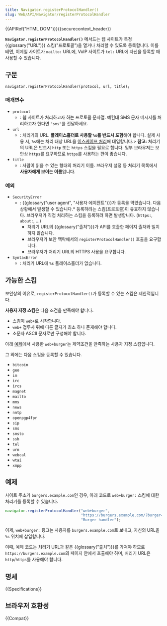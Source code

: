 ```yaml
---
title: Navigator.registerProtocolHandler()
slug: Web/API/Navigator/registerProtocolHandler
---
```

{{APIRef("HTML DOM")}}{{securecontext_header}}

**`Navigator.registerProtocolHandler()`** 메서드는 웹 사이트가 특정 {{glossary("URL")}} 스킴("프로토콜")을 열거나 처리할 수 있도록 등록합니다. 이를테면, 이메일 사이트가 `mailto:` URL에, VoIP 사이트가 `tel:` URL에 자신을 등록할 때 사용할 수 있습니다.

## 구문

    navigator.registerProtocolHandler(protocol, url, title);

### 매개변수

- `protocol`
  - : 웹 사이트가 처리하고자 하는 프로토콜 문자열. 예컨대 SMS 문자 메시지를 처리하고자 한다면 `"sms"`를 전달하세요.
- `url`
  - : 처리기의 URL. **플레이스홀더로 사용할 `%s`를 반드시 포함**해야 합니다. 실제 사용 시, `%s`에는 처리 대상 URL을 [이스케이프 처리](/ko/docs/Web/JavaScript/Reference/Global_Objects/encodeURIComponent)해 대입합니다.> **참고:** 처리기의 URL은 반드시 `http` 또는 `https` 스킴을 필요로 합니다. 일부 브라우저는 보안상 `https`를 요구하므로 `https`를 사용하는 편이 좋습니다.
- `title`
  - : 사람이 읽을 수 있는 형태의 처리기 이름. 브라우저 설정 등 처리기 목록에서 **사용자에게 보이는 이름**입니다.

### 예외

- `SecurityError`
  - : {{glossary("user agent", "사용자 에이전트")}}가 등록을 막았습니다. 다음 상황에서 발생할 수 있습니다.\* 등록하려는 스킴(프로토콜)이 유효하지 않습니다. 브라우저가 직접 처리하는 스킴을 등록하려 하면 발생합니다. (`https:`, `about:`, ...)
    - 처리기 URL의 {{glossary("출처")}}가 API를 호출한 페이지 출처와 일치하지 않습니다.
    - 브라우저가 보안 맥락에서의 `registerProtocolHandler()` 호출을 요구합니다.
    - 브라우저가 처리기 URL의 HTTPS 사용을 요구합니다.
- `SyntaxError`
  - : 처리기 URL에 `%s` 플레이스홀더가 없습니다.

## 가능한 스킴

보안상의 이유로, `registerProtocolHandler()`가 등록할 수 있는 스킴은 제한적입니다.

**사용자 지정 스킴**은 다음 조건을 만족해야 합니다.

- 스킴이 `web+`로 시작합니다.
- `web+` 접두사 뒤에 다른 글자가 최소 하나 존재해야 합니다.
- 소문자 ASCII 문자로만 구성해야 합니다.

아래 [예제](#예제)에서 사용한 `web+burger`는 제약조건을 만족하는 사용자 지정 스킴입니다.

그 외에는 다음 스킴을 등록할 수 있습니다.

- `bitcoin`
- `geo`
- `im`
- `irc`
- `ircs`
- `magnet`
- `mailto`
- `mms`
- `news`
- `nntp`
- `openpgp4fpr`
- `sip`
- `sms`
- `smsto`
- `ssh`
- `tel`
- `urn`
- `webcal`
- `wtai`
- `xmpp`

## 예제

사이트 주소가 `burgers.example.com`인 경우, 아래 코드로 `web+burger:` 스킴에 대한 처리기를 등록할 수 있습니다.

```js
navigator.registerProtocolHandler("web+burger",
                                  "https://burgers.example.com/?burger=%s",
                                  "Burger handler");
```

이제, `web+burger:` 링크는 사용자를 `burgers.example.com`로 보내고, 자신의 URL을 `%s` 위치에 삽입합니다.

이때, 예제 코드는 처리기 URL과 같은 {{glossary("출처")}}를 가져야 하므로 `https://burgers.example.com`의 페이지 안에서 호출해야 하며, 처리기 URL은 `http`/`https`를 사용해야 합니다.

## 명세

{{Specifications}}

## 브라우저 호환성

{{Compat}}
